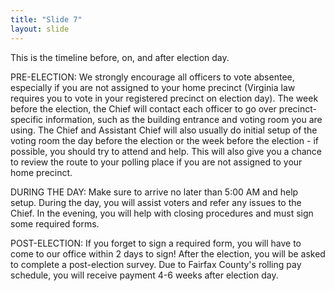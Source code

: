 ```yaml
---
title: "Slide 7"
layout: slide
---
```


This is the timeline before, on, and after election day.

PRE-ELECTION: We strongly encourage all officers to vote absentee, especially if you are not assigned to your home precinct (Virginia law requires you to vote in your registered precinct on election day). The week before the election, the Chief will contact each officer to go over precinct-specific information, such as the building entrance and voting room you are using. The Chief and Assistant Chief will also usually do initial setup of the voting room the day before the election or the week before the election - if possible, you should try to attend and help. This will also give you a chance to review the route to your polling place if you are not assigned to your home precinct.

DURING THE DAY: Make sure to arrive no later than 5:00 AM and help setup. During the day, you will assist voters and refer any issues to the Chief. In the evening, you will help with closing procedures and must sign some required forms.

POST-ELECTION: If you forget to sign a required form, you will have to come to our office within 2 days to sign! After the election, you will be asked to complete a post-election survey. Due to Fairfax County's rolling pay schedule, you will receive payment 4-6 weeks after election day.